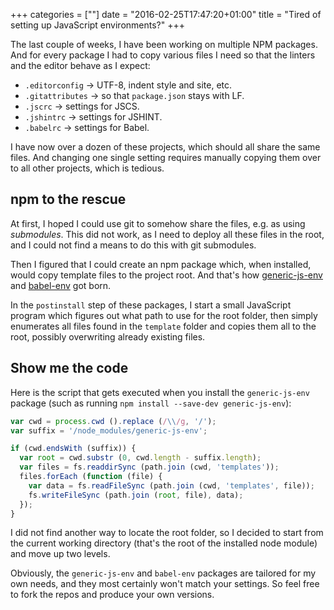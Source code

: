 +++
categories = [""]
date = "2016-02-25T17:47:20+01:00"
title = "Tired of setting up JavaScript environments?"
+++

The last couple of weeks, I have been working on multiple NPM
packages. And for every package I had to copy various files I
need so that the linters and the editor behave as I expect:

* `.editorconfig` &rarr; UTF-8, indent style and site, etc.
* `.gitattributes` &rarr; so that `package.json` stays with LF.
* `.jscrc` &rarr; settings for JSCS.
* `.jshintrc` &rarr; settings for JSHINT.
* `.babelrc` &rarr; settings for Babel.

I have now over a dozen of these projects, which should all share
the same files. And changing one single setting requires manually
copying them over to all other projects, which is tedious.

## npm to the rescue

At first, I hoped I could use git to somehow share the files, e.g.
as using _submodules_. This did not work, as I need to deploy
all these files in the root, and I could not find a means to
do this with git submodules.

Then I figured that I could create an npm package which, when
installed, would copy template files to the project root. And
that's how [generic-js-env](https://github.com/epsitec-sa/generic-js-env)
and [babel-env](https://github.com/epsitec-sa/babel-env) got
born.

In the `postinstall` step of these packages, I start a small
JavaScript program which figures out what path to use for the
root folder, then simply enumerates all files found in the
`template` folder and copies them all to the root, possibly
overwriting already existing files.

## Show me the code

Here is the script that gets executed when you install the
`generic-js-env` package (such as running `npm install --save-dev
generic-js-env`):

```javascript
var cwd = process.cwd ().replace (/\\/g, '/');
var suffix = '/node_modules/generic-js-env';

if (cwd.endsWith (suffix)) {
  var root = cwd.substr (0, cwd.length - suffix.length);
  var files = fs.readdirSync (path.join (cwd, 'templates'));
  files.forEach (function (file) {
    var data = fs.readFileSync (path.join (cwd, 'templates', file));
    fs.writeFileSync (path.join (root, file), data);
  });
}
```
  
I did not find another way to locate the root folder, so I
decided to start from the current working directory (that's
the root of the installed node module) and move up two levels.

Obviously, the `generic-js-env` and `babel-env` packages are
tailored for my own needs, and they most certainly won't match
your settings. So feel free to fork the repos and produce your
own versions.
